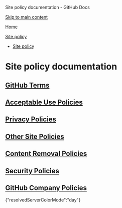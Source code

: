 Site policy documentation - GitHub Docs

[Skip to main content](#main-content)

[Home](/es)

[Site policy](/es/site-policy)

* [Site policy](/es/site-policy)

Site policy documentation
==========

[GitHub Terms](/es/site-policy/github-terms)
----------

[Acceptable Use Policies](/es/site-policy/acceptable-use-policies)
----------

[Privacy Policies](/es/site-policy/privacy-policies)
----------

[Other Site Policies](/es/site-policy/other-site-policies)
----------

[Content Removal Policies](/es/site-policy/content-removal-policies)
----------

[Security Policies](/es/site-policy/security-policies)
----------

[GitHub Company Policies](/es/site-policy/github-company-policies)
----------

{"resolvedServerColorMode":"day"}
